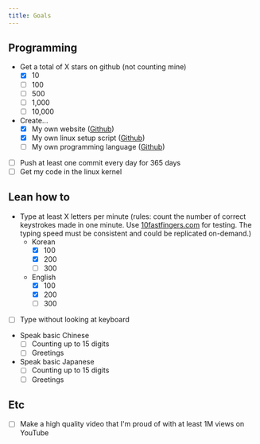 ```yaml
---
title: Goals
---
```


## Programming

- Get a total of X stars on github (not counting mine)
  - [x] 10
  - [ ] 100
  - [ ] 500
  - [ ] 1,000
  - [ ] 10,000
- Create...
  - [x] My own website ([Github](https://github.com/developomp/developomp-site))
  - [x] My own linux setup script ([Github](https://github.com/developomp/setup))
  - [ ] My own programming language ([Github](https://github.com/boy-lang))
- [ ] Push at least one commit every day for 365 days
- [ ] Get my code in the linux kernel

## Lean how to

- Type at least X letters per minute (rules: count the number of correct keystrokes made in one minute. Use [10fastfingers.com](https://10fastfingers.com/typing-test) for testing. The typing speed must be consistent and could be replicated on-demand.)
  - Korean
    - [x] 100
    - [x] 200
    - [ ] 300
  - English
    - [x] 100
    - [x] 200
    - [ ] 300
- [ ] Type without looking at keyboard
- Speak basic Chinese
  - [ ] Counting up to 15 digits
  - [ ] Greetings
- Speak basic Japanese
  - [ ] Counting up to 15 digits
  - [ ] Greetings

## Etc

- [ ] Make a high quality video that I'm proud of with at least 1M views on YouTube

